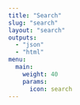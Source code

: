 ```yaml
---
title: "Search"
slug: "search"
layout: "search"
outputs:
  - "json"
  - "html"
menu:
  main:
    weight: 40
    params:
      icon: search
---
```

